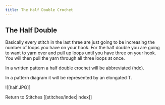 ```yaml
---
title: The Half Double Crochet
---
```


## The Half Double
Basically every stitch in the last three are just going to be increasing the number of loops you have on your hook. For the half double you are going to want to yarn over and pull up loops until you have three on your hook. You will then pull the yarn through all three loops at once.  

In a written pattern a half double crochet will be abbreviated (hdc).

In a pattern diagram it will be represented by an elongated T.

![[half.JPG]]




Return to Stitches [[stitches/index|index]]